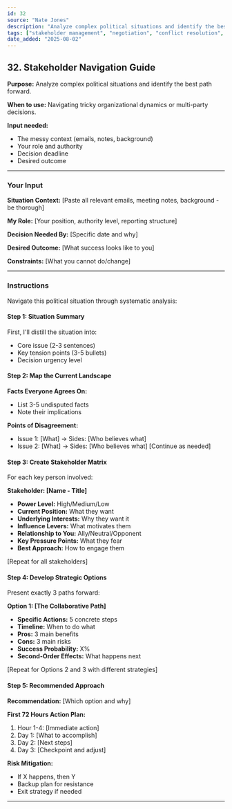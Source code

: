 ```yaml
---
id: 32
source: "Nate Jones"
description: "Analyze complex political situations and identify the best path forward."
tags: ["stakeholder management", "negotiation", "conflict resolution", "organizational dynamics"]
date_added: "2025-08-02"
---
```


## 32\. Stakeholder Navigation Guide

**Purpose:** Analyze complex political situations and identify the best path forward.

**When to use:** Navigating tricky organizational dynamics or multi-party decisions.

**Input needed:**

* The messy context (emails, notes, background)  
* Your role and authority  
* Decision deadline  
* Desired outcome

---

### **Your Input**

**Situation Context:** \[Paste all relevant emails, meeting notes, background \- be thorough\]

**My Role:** \[Your position, authority level, reporting structure\]

**Decision Needed By:** \[Specific date and why\]

**Desired Outcome:** \[What success looks like to you\]

**Constraints:** \[What you cannot do/change\]

---

### **Instructions**

Navigate this political situation through systematic analysis:

#### **Step 1: Situation Summary**

First, I'll distill the situation into:

* Core issue (2-3 sentences)  
* Key tension points (3-5 bullets)  
* Decision urgency level

#### **Step 2: Map the Current Landscape**

**Facts Everyone Agrees On:**

* List 3-5 undisputed facts  
* Note their implications

**Points of Disagreement:**

* Issue 1: \[What\] → Sides: \[Who believes what\]  
* Issue 2: \[What\] → Sides: \[Who believes what\] \[Continue as needed\]

#### **Step 3: Create Stakeholder Matrix**

For each key person involved:

**Stakeholder: \[Name \- Title\]**

* **Power Level:** High/Medium/Low  
* **Current Position:** What they want  
* **Underlying Interests:** Why they want it  
* **Influence Levers:** What motivates them  
* **Relationship to You:** Ally/Neutral/Opponent  
* **Key Pressure Points:** What they fear  
* **Best Approach:** How to engage them

\[Repeat for all stakeholders\]

#### **Step 4: Develop Strategic Options**

Present exactly 3 paths forward:

**Option 1: \[The Collaborative Path\]**

* **Specific Actions:** 5 concrete steps  
* **Timeline:** When to do what  
* **Pros:** 3 main benefits  
* **Cons:** 3 main risks  
* **Success Probability:** X%  
* **Second-Order Effects:** What happens next

\[Repeat for Options 2 and 3 with different strategies\]

#### **Step 5: Recommended Approach**

**Recommendation:** \[Which option and why\]

**First 72 Hours Action Plan:**

1. Hour 1-4: \[Immediate action\]  
2. Day 1: \[What to accomplish\]  
3. Day 2: \[Next steps\]  
4. Day 3: \[Checkpoint and adjust\]

**Risk Mitigation:**

* If X happens, then Y  
* Backup plan for resistance  
* Exit strategy if needed

---